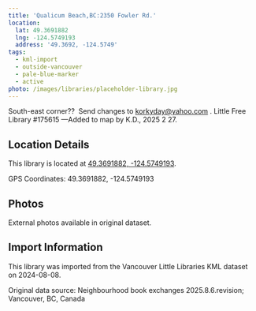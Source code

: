 ```yaml
---
title: 'Qualicum Beach,BC:2350 Fowler Rd.'
location:
  lat: 49.3691882
  lng: -124.5749193
  address: '49.3692, -124.5749'
tags:
  - kml-import
  - outside-vancouver
  - pale-blue-marker
  - active
photo: /images/libraries/placeholder-library.jpg
---
```

South-east corner??  
Send changes to korkyday@yahoo.com .
Little Free Library #175615
—Added to map by K.D., 2025 2 27.

## Location Details

This library is located at [49.3691882, -124.5749193](https://www.google.com/maps?q=49.3691882,-124.5749193).

GPS Coordinates: 49.3691882, -124.5749193

## Photos

External photos available in original dataset.

## Import Information

This library was imported from the Vancouver Little Libraries KML dataset on 2024-08-08.

Original data source: Neighbourhood book exchanges 2025.8.6.revision; Vancouver, BC, Canada
